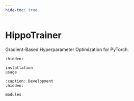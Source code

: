 ```yaml
---
hide-toc: true
---
```


# HippoTrainer

Gradient-Based Hyperparameter Optimization for PyTorch.

```{toctree}
:hidden:

installation
usage
```

```{toctree}
:caption: Development
:hidden:

modules
```